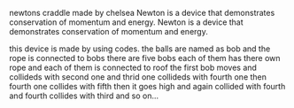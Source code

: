 newtons craddle made by chelsea
Newton is a device that demonstrates conservation of momentum and energy.
Newton is a device that demonstrates conservation of momentum and energy.

this device is made by using codes.
the balls are named as bob
and the rope is connected to bobs
there are five bobs each of them has there own rope and each of them is connected to roof
the first bob moves and collideds with second one and thrid one collideds with fourth one then fourth one collides with fifth then it goes high and again collided with fourth and fourth collides with third and so on...
